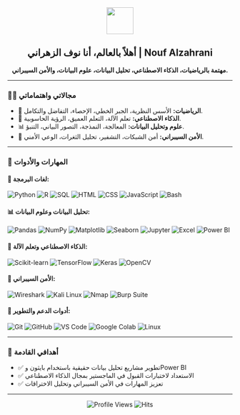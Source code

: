 <div align="center">

<img src="https://media.giphy.com/media/hvRJCLFzcasrR4ia7z/giphy.gif" width="60" />  
<h2> أهلاً بالعالم، أنا نوف الزهراني | Nouf Alzahrani </h2>
<p><b>مهتمة بالرياضيات، الذكاء الاصطناعي، تحليل البيانات، علوم البيانات، والأمن السيبراني.</b></p>

</div>

---

### 👩‍💻 مجالاتي واهتماماتي

- 🔢 **الرياضيات:** الأسس النظرية، الجبر الخطي، الإحصاء، التفاضل والتكامل.
- 🤖 **الذكاء الاصطناعي:** تعلم الآلة، التعلم العميق، الرؤية الحاسوبية.
- 📊 **علوم وتحليل البيانات:** المعالجة، النمذجة، التصور البياني، التنبؤ.
- 🔐 **الأمن السيبراني:** أمن الشبكات، التشفير، تحليل الثغرات، الوعي الأمني.

---

### 🧰 المهارات والأدوات

#### 📌 لغات البرمجة:
![Python](https://img.shields.io/badge/Python-3776AB?style=flat&logo=python&logoColor=white)
![R](https://img.shields.io/badge/R-276DC3?style=flat&logo=r&logoColor=white)
![SQL](https://img.shields.io/badge/SQL-4479A1?style=flat&logo=postgresql&logoColor=white)
![HTML](https://img.shields.io/badge/HTML5-E34F26?style=flat&logo=html5&logoColor=white)
![CSS](https://img.shields.io/badge/CSS3-1572B6?style=flat&logo=css3&logoColor=white)
![JavaScript](https://img.shields.io/badge/JavaScript-F7DF1E?style=flat&logo=javascript&logoColor=black)
![Bash](https://img.shields.io/badge/Bash-121011?style=flat&logo=gnu-bash&logoColor=white)

#### 📊 تحليل البيانات وعلوم البيانات:
![Pandas](https://img.shields.io/badge/Pandas-150458?style=flat&logo=pandas&logoColor=white)
![NumPy](https://img.shields.io/badge/Numpy-013243?style=flat&logo=numpy&logoColor=white)
![Matplotlib](https://img.shields.io/badge/Matplotlib-11557C?style=flat&logo=plotly&logoColor=white)
![Seaborn](https://img.shields.io/badge/Seaborn-3776AB?style=flat&logo=python&logoColor=white)
![Jupyter](https://img.shields.io/badge/Jupyter-F37626?style=flat&logo=jupyter&logoColor=white)
![Excel](https://img.shields.io/badge/Microsoft%20Excel-217346?style=flat&logo=microsoft-excel&logoColor=white)
![Power BI](https://img.shields.io/badge/PowerBI-F2C811?style=flat&logo=powerbi&logoColor=black)

#### 🤖 الذكاء الاصطناعي وتعلم الآلة:
![Scikit-learn](https://img.shields.io/badge/scikit--learn-F7931E?style=flat&logo=scikit-learn&logoColor=white)
![TensorFlow](https://img.shields.io/badge/TensorFlow-FF6F00?style=flat&logo=tensorflow&logoColor=white)
![Keras](https://img.shields.io/badge/Keras-D00000?style=flat&logo=keras&logoColor=white)
![OpenCV](https://img.shields.io/badge/OpenCV-5C3EE8?style=flat&logo=opencv&logoColor=white)

#### 🔐 الأمن السيبراني:
![Wireshark](https://img.shields.io/badge/Wireshark-1679A7?style=flat&logo=wireshark&logoColor=white)
![Kali Linux](https://img.shields.io/badge/Kali_Linux-557C94?style=flat&logo=kalilinux&logoColor=white)
![Nmap](https://img.shields.io/badge/Nmap-004575?style=flat&logoColor=white)
![Burp Suite](https://img.shields.io/badge/Burp_Suite-FF6F00?style=flat&logoColor=white)

#### 🧠 أدوات الدعم والتطوير:
![Git](https://img.shields.io/badge/Git-F05032?style=flat&logo=git&logoColor=white)
![GitHub](https://img.shields.io/badge/GitHub-181717?style=flat&logo=github&logoColor=white)
![VS Code](https://img.shields.io/badge/VSCode-007ACC?style=flat&logo=visual-studio-code&logoColor=white)
![Google Colab](https://img.shields.io/badge/Google_Colab-F9AB00?style=flat&logo=google&logoColor=white)
![Linux](https://img.shields.io/badge/Linux-FCC624?style=flat&logo=linux&logoColor=black)

---

### 🎯 أهدافي القادمة
- ✅ تطوير مشاريع تحليل بيانات حقيقية باستخدام بايثون وPower BI
- ✅ الاستعداد لاختبارات القبول في الماجستير بمجال الذكاء الاصطناعي
- ✅ تعزيز المهارات في الأمن السيبراني وتحليل الاختراقات

---

<div align="center">

![Profile Views](https://komarev.com/ghpvc/?username=noufaz99&label=PROFILE+VIEWS&color=orange&style=flat)
![Hits](https://hits.seeyoufarm.com/api/count/incr/badge.svg?url=https%3A%2F%2Fgithub.com%2Fnoufaz99&count_bg=%2379C83D&title_bg=%23555555&icon=mediafire.svg&icon_color=%23E7E7E7&title=HITS&edge_flat=false)

</div>

